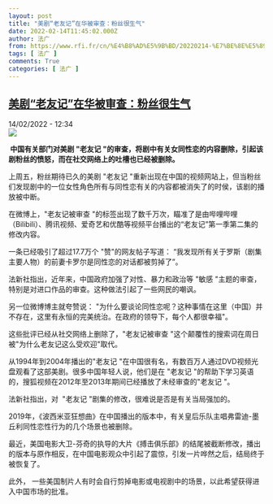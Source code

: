 ```yaml
---
layout: post
title: "美剧“老友记”在华被审查：粉丝很生气"
date: 2022-02-14T11:45:02.000Z
author: 法广
from: https://www.rfi.fr/cn/%E4%B8%AD%E5%9B%BD/20220214-%E7%BE%8E%E5%89%A7-%E8%80%81%E5%8F%8B%E8%AE%B0-%E5%9C%A8%E5%8D%8E%E8%A2%AB%E5%AE%A1%E6%9F%A5-%E7%B2%89%E4%B8%9D%E5%BE%88%E7%94%9F%E6%B0%94
tags: [ 法广 ]
comments: True
categories: [ 法广 ]
---
```

<!--1644839102000-->
[美剧“老友记”在华被审查：粉丝很生气](https://www.rfi.fr/cn/%E4%B8%AD%E5%9B%BD/20220214-%E7%BE%8E%E5%89%A7-%E8%80%81%E5%8F%8B%E8%AE%B0-%E5%9C%A8%E5%8D%8E%E8%A2%AB%E5%AE%A1%E6%9F%A5-%E7%B2%89%E4%B8%9D%E5%BE%88%E7%94%9F%E6%B0%94)
------

<div>
<div>14/02/2022 - 12:34</div><img src="https://s.rfi.fr/media/display/3c76c37e-b414-11eb-b3c0-005056bf87d6/w:1280/p:16x9/33c52791e5737d1610100a6b8914375e9b1e4cc0.jpg"><p><strong>                     中国有关部门对美剧 "老友记 "的审查，将剧中有关女同性恋的内容删除，引起该剧粉丝的愤怒，而在社交网络上的吐槽也已经被删除。                </strong></p><div >                    <p>上周五，粉丝期待已久的美剧 "老友记 "重新出现在中国的视频网站上，但当粉丝们发现剧中的一位女性角色所有与同性恋有关的内容都被消失了的时侯，该剧的播放被中断。</p><p>在微博上，"老友记被审查 "的标签出现了数千万次，瞄准了是由哔哩哔哩（Bilibili）、腾讯视频、爱奇艺和优酷等视频平台播出的“老友记”第一季第二集的修改内容。</p><p>一条已经吸引了超过17.7万个 "赞"的网友帖子写道： “我发现所有关于罗斯（剧集主要人物）的前妻卡罗尔是同性恋的对话都被剪掉了”。</p><p>法新社指出，近年来，中国政府加强了对性、暴力和政治等 "敏感 "主题的审查，特别是对进口作品的审查。这种做法引起了一些网民的嘲讽。</p><p>另一位微博博主就夸赞说： "为什么要谈论同性恋呢？这种事情在这里（中国）并不存在，这里有永恒的完美统治。在政府的领导下，每个人都很幸福"。</p><p>这些批评已经从社交网络上删除了，"老友记被审查 "这个颠覆性的搜索词在周日被"为什么老友记这么受欢迎"取代。</p><p>从1994年到2004年播出的"老友记 "在中国很有名，有数百万人通过DVD视频光盘观看了这部美剧。很多中国年轻人说，他们是在 "老友记 "的帮助下学习英语的，搜狐视频在2012年至2013年期间已经播放了未经审查的"老友记 "。</p><p>法新社指出，对  "老友记 "剧集的修改，很难说是否是有关当局强加的。</p><p>2019年，《波西米亚狂想曲》在中国播出的版本中，有关皇后乐队主唱弗雷迪-墨丘利同性恋性行为的几个场景也被删除。</p><p>最近，美国电影大卫-芬奇的执导的大片《搏击俱乐部》的结尾被截断修改，播出的版本与原作相反，在中国电影观众中引起了震惊，引发一片哗然之后，结局终于被恢复了。</p><p>此外， 一些美国制片人有时会自行剪掉电影或电视剧中的场景，以此希望获得进入中国市场的批准。</p>                                            <div data-selfpromo-newsletter>    </div>    <div data-selfpromo-app>    </div>                </div>
</div>
